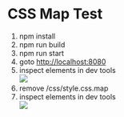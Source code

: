 # CSS Map Test

1. npm install
2. npm run build
3. npm run start
4. goto [http://localhost:8080](http://localhost:8080)
5. inspect elements in dev tools  
  ![](https://i.imgur.com/D7K1fbU.png?2)
6. remove /css/style.css.map
7. inspect elements in dev tools  
  ![](https://i.imgur.com/C2wR4Ew.png?2)
  
